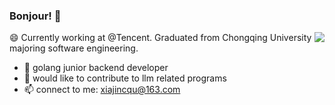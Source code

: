 ### Bonjour! 👋

<img align="right" src="https://github-readme-stats.vercel.app/api?username=ZhongFuCheng3y&show_icons=true&icon_color=CE1D2D&text_color=718096&bg_color=ffffff&hide_title=true" />


😄 Currently working at @Tencent. Graduated from Chongqing University majoring software engineering.

- 🔭 golang junior backend developer
- 🌱 would like to contribute to llm related programs
- 📫 connect to me: xiajincqu@163.com
